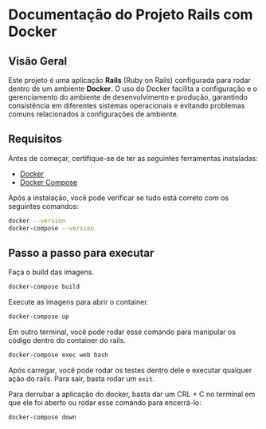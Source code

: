 # Documentação do Projeto Rails com Docker

## Visão Geral

Este projeto é uma aplicação **Rails** (Ruby on Rails) configurada para rodar dentro de um ambiente **Docker**. O uso do Docker facilita a configuração e o gerenciamento do ambiente de desenvolvimento e produção, garantindo consistência em diferentes sistemas operacionais e evitando problemas comuns relacionados a configurações de ambiente.

## Requisitos

Antes de começar, certifique-se de ter as seguintes ferramentas instaladas:

- [Docker](https://www.docker.com/get-started)
- [Docker Compose](https://docs.docker.com/compose/install/)

Após a instalação, você pode verificar se tudo está correto com os seguintes comandos:

```bash
docker --version
docker-compose --version
```

## Passo a passo para executar

Faça o build das imagens.

```bash
docker-compose build
```
Execute as imagens para abrir o container.

```bash
docker-compose up
```

Em outro terminal, você pode rodar esse comando para manipular os código dentro do container do rails.

```bash
docker-compose exec web bash
```

Após carregar, você pode rodar os testes dentro dele e executar qualquer ação do rails. Para sair, basta rodar um ```exit```.

Para derrubar a aplicação do docker, basta dar um CRL + C no terminal em que ele foi aberto ou rodar esse comando para encerrá-lo:

```bash
docker-compose down
```


